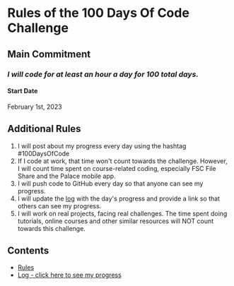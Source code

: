 # Rules of the 100 Days Of Code Challenge

## Main Commitment
### *I will code for at least an hour a day for 100 total days.*

#### Start Date
February 1st, 2023

## Additional Rules
1. I will post about my progress every day using the hashtag #100DaysOfCode
2. If I code at work, that time won't count towards the challenge. However, I will count time spent on course-related coding, especially FSC File Share and the Palace mobile app.
3. I will push code to GitHub every day so that anyone can see my progress.
4. I will update the [log](https://github.com/JacobKnox/100DaysOfCode/blob/main/log.md) with the day's progress and provide a link so that others can see my progress.
5. I will work on real projects, facing real challenges. The time spent doing tutorials, online courses and other similar resources will NOT count towards this challenge.


## Contents
* [Rules](https://github.com/JacobKnox/100DaysOfCode/blob/main/rules.md)
* [Log - click here to see my progress](https://github.com/JacobKnox/100DaysOfCode/blob/main/log.md)
